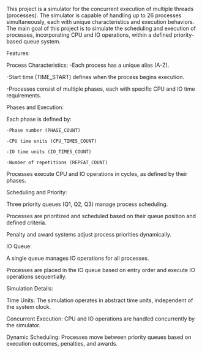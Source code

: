 This project is a simulator for the concurrent execution of multiple threads (processes). The simulator is capable of handling up to 26 processes simultaneously, each with unique characteristics and execution behaviors. The main goal of this project is to simulate the scheduling and execution of processes, incorporating CPU and IO operations, within a defined priority-based queue system.

Features:



Process Characteristics:
  -Each process has a unique alias (A-Z).
  
  -Start time (TIME_START) defines when the process begins execution.
  
  -Processes consist of multiple phases, each with specific CPU and IO time requirements.
  

Phases and Execution:

  Each phase is defined by:
  
    -Phase number (PHASE_COUNT)
    
    -CPU time units (CPU_TIMES_COUNT)
    
    -IO time units (IO_TIMES_COUNT)
    
    -Number of repetitions (REPEAT_COUNT)
    
  Processes execute CPU and IO operations in cycles, as defined by their phases.
  

Scheduling and Priority:

  Three priority queues (Q1, Q2, Q3) manage process scheduling.
  
  Processes are prioritized and scheduled based on their queue position and defined criteria.
  
  Penalty and award systems adjust process priorities dynamically.
  

IO Queue:

  A single queue manages IO operations for all processes.
  
  Processes are placed in the IO queue based on entry order and execute IO operations sequentially.
  

Simulation Details:

  Time Units: The simulation operates in abstract time units, independent of the system clock.
  
  Concurrent Execution: CPU and IO operations are handled concurrently by the simulator.
  
  Dynamic Scheduling: Processes move between priority queues based on execution outcomes, penalties, and awards.
  
